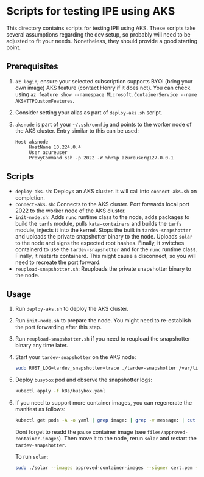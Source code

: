 # Scripts for testing IPE using AKS

This directory contains scripts for testing IPE using AKS. These scripts take
several assumptions regarding the dev setup, so probably will need to be
adjusted to fit your needs. Nonetheless, they should provide a good starting
point.

## Prerequisites

1) `az login`; ensure your selected subscription supports BYOI (bring your own
   image) AKS feature (contact Henry if it does not). You can check using `az
   feature show --namespace Microsoft.ContainerService --name
   AKSHTTPCustomFeatures`.

2) Consider setting your alias as part of `deploy-aks.sh` script.

3) `aksnode` is part of your `~/.ssh/config` and points to the worker node of
   the AKS cluster. Entry similar to this can be used:

   ```config
   Host aksnode
        HostName 10.224.0.4
        User azureuser
        ProxyCommand ssh -p 2022 -W %h:%p azureuser@127.0.0.1
   ```

## Scripts

- `deploy-aks.sh`: Deploys an AKS cluster. It will call into `connect-aks.sh` on completion.
- `connect-aks.sh`: Connects to the AKS cluster. Port forwards local port 2022
  to the worker node of the AKS cluster.
- `init-node.sh`: Adds `runc` runtime class to the node, adds packages to build
  the `tarfs` module, pulls `kata-containers` and builds the `tarfs` module,
  injects it into the kernel. Stops the built in `tardev-snapshotter` and
  uploads the private snapshotter binary to the node. Uploads `solar` to the
  node and signs the expected root hashes. Finally, it switches containerd to
  use the `tardev-snapshotter` and for the `runc` runtime class. Finally, it
  restarts containerd. This might cause a disconnect, so you will need to
  recreate the port forward.
- `reupload-snapshotter.sh`: Reuploads the private snapshotter binary to the
  node.

## Usage

1) Run `deploy-aks.sh` to deploy the AKS cluster.
2) Run `init-node.sh` to prepare the node. You might need to re-establish the
   port forwarding after this step.
3) Run `reupload-snapshotter.sh` if you need to reupload the snapshotter binary
   any time later.
4) Start your `tardev-snapshotter` on the AKS node:

   ```bash
   sudo RUST_LOG=tardev_snapshotter=trace ./tardev-snapshotter /var/lib/containerd/io.containerd.snapshotter.v1.tardev /run/containerd/tardev-snapshotter.sock
   ```

5) Deploy `busybox` pod and observe the snapshotter logs:

   ```bash
   kubectl apply -f k8s/busybox.yaml
   ```

6) If you need to support more container images, you can regenerate the manifest
   as follows:

   ```bash
   kubectl get pods -A -o yaml | grep image: | grep -v message: | cut -d':' -f 2,3 | sort | uniq | tr -d " "
   ```

   Dont forget to readd the `pause` container image (see
   `files/approved-container-images`). Then move it to the node, rerun `solar`
   and restart the `tardev-snapshotter`.

   To run `solar`:

   ```bash
   sudo ./solar --images approved-container-images --signer cert.pem --key key.pem --output /var/lib/containerd/io.containerd.snapshotter.v1.tardev/signatures/signatures.json --passphrase pass:***
   ```

